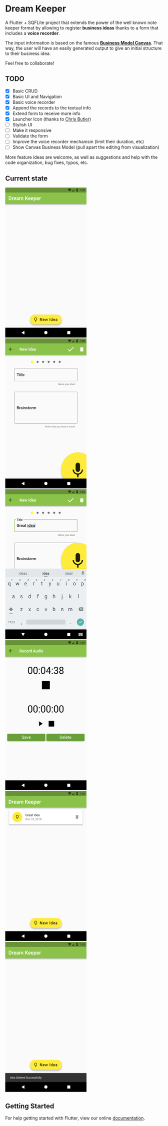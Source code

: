 # Dream Keeper

A Flutter + SQFLite project that extends the power of the well known note keeper format by allowing to register **business ideas** thanks to a form that includes a **voice recorder**.

The input information is based on the famous **[Business Model Canvas](https://en.wikipedia.org/wiki/Business_Model_Canvas)**. That way, the user will have an easily generated output to give an initial structure to their business idea.

Feel free to collaborate!

## TODO
- [x] Basic CRUD
- [x] Basic UI and Navigation
- [x] Basic voice recorder
- [x] Append the records to the textual info
- [x] Extend form to receive more info
- [x] Launcher Icon (thanks to [Chris Butler](https://github.com/CBDevelopment))
- [ ] Stylish UI
- [ ] Make it responsive
- [ ] Validate the form
- [ ] Improve the voice recorder mechanism (limit their duration, etc)
- [ ] Show Canvas Business Model (pull apart the editing from visualization)

More feature ideas are welcome, as well as suggestions and help with the code organization, bug fixes, typos, etc.

## Current state

<img src="/screenshots/screen1.png" width="260" height="480">  <img src="/screenshots/screen2.png" width="260" height="480">
<img src="/screenshots/screen3.png" width="260" height="480">  <img src="/screenshots/screen4.png" width="260" height="480">
<img src="/screenshots/screen5.png" width="260" height="480">  <img src="/screenshots/screen6.png" width="260" height="480">

## Getting Started

For help getting started with Flutter, view our online
[documentation](https://flutter.io/).
